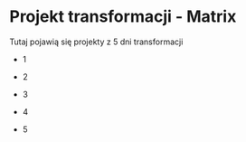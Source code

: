 # Projekt transformacji - Matrix

Tutaj pojawią się projekty z 5 dni transformacji

- 1

- 2

- 3

- 4

- 5
